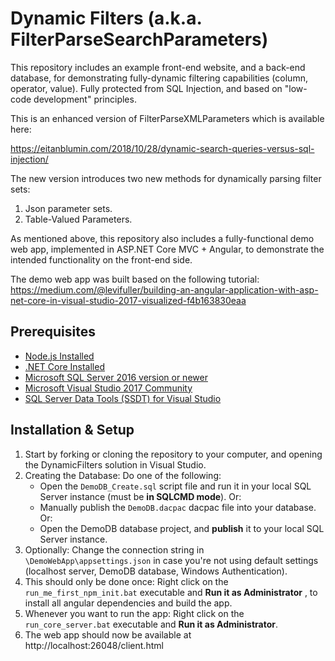 # Dynamic Filters (a.k.a. FilterParseSearchParameters)

This repository includes an example front-end website, and a back-end database, for demonstrating fully-dynamic filtering capabilities (column, operator, value). Fully protected from SQL Injection, and based on "low-code development" principles.

This is an enhanced version of FilterParseXMLParameters which is available here:

https://eitanblumin.com/2018/10/28/dynamic-search-queries-versus-sql-injection/

The new version introduces two new methods for dynamically parsing filter sets:
1. Json parameter sets.
2. Table-Valued Parameters.

As mentioned above, this repository also includes a fully-functional demo web app, implemented in ASP.NET Core MVC + Angular, to demonstrate the intended functionality on the front-end side.

The demo web app was built based on the following tutorial: https://medium.com/@levifuller/building-an-angular-application-with-asp-net-core-in-visual-studio-2017-visualized-f4b163830eaa

## Prerequisites

- [Node.js Installed](https://nodejs.org/en/download/)
- [.NET Core Installed](https://www.microsoft.com/net/core#windowscmd)
- [Microsoft SQL Server 2016 version or newer](https://www.microsoft.com/en-us/sql-server/sql-server-downloads)
- [Microsoft Visual Studio 2017 Community](https://www.visualstudio.com/downloads/)
- [SQL Server Data Tools (SSDT) for Visual Studio](https://docs.microsoft.com/en-us/sql/ssdt/download-sql-server-data-tools-ssdt)

## Installation & Setup

1. Start by forking or cloning the repository to your computer, and opening the DynamicFilters solution in Visual Studio.
2. Creating the Database: Do one of the following:
	- Open the `DemoDB_Create.sql` script file and run it in your local SQL Server instance (must be **in SQLCMD mode**). Or:
	- Manually publish the `DemoDB.dacpac` dacpac file into your database. Or:
	- Open the DemoDB database project, and **publish** it to your local SQL Server instance.
3. Optionally: Change the connection string in `\DemoWebApp\appsettings.json` in case you're not using default settings (localhost server, DemoDB database, Windows Authentication).
4. This should only be done once: Right click on the `run_me_first_npm_init.bat` executable and **Run it as Administrator** , to install all angular dependencies and build the app.
5. Whenever you want to run the app: Right click on the `run_core_server.bat` executable and **Run it as Administrator**.
6. The web app should now be available at http://localhost:26048/client.html
